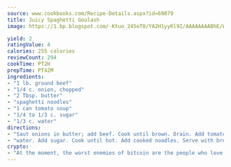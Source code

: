 ```yaml
---
source: www.cookbooks.com/Recipe-Details.aspx?id=69879
title: Juicy Spaghetti Goulash
image: https://1.bp.blogspot.com/-Ktuo_245eT0/YA2H1yyKl9I/AAAAAAAABhE/WMoqSq2tWOcgMkPaLYZ-49h8pVDUUwFCQCLcBGAsYHQ/s307/5.png

yield: 2
ratingValue: 4
calories: 255 calories
reviewCount: 294
cookTime: PT2H
prepTime: PT42M
ingredients:
- "1 lb. ground beef"
- "1/4 c. onion, chopped"
- "2 Tbsp. butter"
- "spaghetti noodles"
- "1 can tomato soup"
- "1/4 to 1/3 c. sugar"
- "1/3 c. water"
directions:
- "Saut onions in butter; add beef. Cook until brown. Drain. Add tomato soup and 1/3 cup"
- "water. Add sugar. Cook until hot. Add cooked noodles. Serve with bread and butter."
crypto:
- "At the moment, the worst enemies of bitcoin are the people who love bitcoin."
---
```


